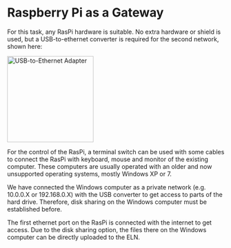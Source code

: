 # Raspberry Pi as a Gateway

For this task, any RasPi hardware is suitable. No extra hardware or shield is used, but a USB-to-ethernet converter is required for the second network, shown here:


 <img source="https://github.com/Leibniz-IWT/Raspberry-Pi-FAIRification/blob/main/04_Gateway4ELNs/USB2Ethernet-Adapter.png" alt="USB-to-Ethernet Adapter"  width="200"/>


<!---
![USB-to-Ethernet Adapter](https://github.com/Leibniz-IWT/Raspberry-Pi-FAIRification/blob/main/04_Gateway4ELNs/USB2Ethernet-Adapter.png)
-->

For the control of the RasPi, a terminal switch can be used with some cables to connect the RasPi with keyboard, mouse and monitor of the existing computer. These computers are usually operated with an older and now unsupported operating systems, mostly Windows XP or 7.

We have connected the Windows computer as a private network (e.g. 10.0.0.X or 192.168.0.X) with the USB converter to get access to parts of the hard drive. Therefore, disk sharing on the Windows computer must be established before.

The first ethernet port on the RasPi is connected with the internet to get access. Due to the disk sharing option, the files there on the Windows computer can be directly uploaded to the ELN.
